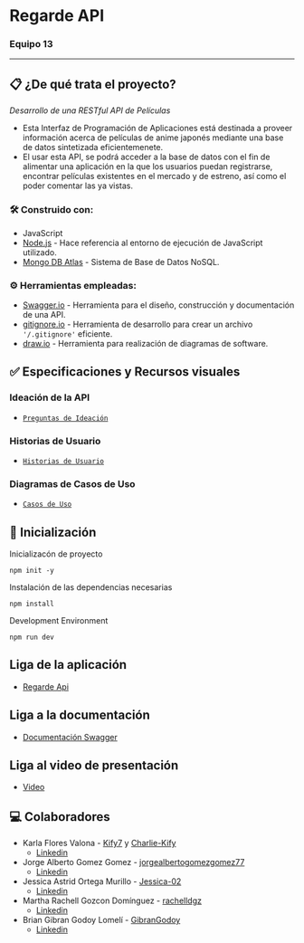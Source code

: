 # Regarde API
### Equipo 13

***

## 📋 ¿De qué trata el proyecto?

_Desarrollo de una RESTful API de Películas_

* Esta Interfaz de Programación de Aplicaciones está  destinada a proveer información acerca de películas de anime japonés mediante una base de datos sintetizada eficientemenete.
* El usar esta API, se podrá acceder a la base de datos con el fin de alimentar una aplicación en la que los usuarios puedan registrarse, encontrar películas existentes en el mercado y de estreno, así como el poder comentar las ya vistas.

### 🛠️ Construido con:

* JavaScript
* [Node.js](https://nodejs.dev/) - Hace referencia al entorno de ejecución de JavaScript utilizado.
* [Mongo DB Atlas](https://www.mongodb.com/) - Sistema de Base de Datos NoSQL.

### ⚙️ Herramientas empleadas:

* [Swagger.io](https://swagger.io/) - Herramienta para el diseño, construcción y documentación de una API.
* [gitignore.io](https://www.toptal.com/developers/gitignore) - Herramienta de desarrollo para crear un archivo `'/.gitignore'` eficiente.
* [draw.io](https://app.diagrams.net/) - Herramienta para realización de diagramas de software.

## ✅ Especificaciones y Recursos visuales

### Ideación de la API
- [`Preguntas de Ideación`](postwork/Ideacion/)

### Historias de Usuario
- [`Historias de Usuario`](postwork/Historias/)

### Diagramas de Casos de Uso
- [`Casos de Uso`](postwork/Casos/)


## 🚀 Inicialización

Inicializacón de proyecto

```
npm init -y
```

Instalación de las dependencias necesarias

```
npm install
```

Development Environment

```
npm run dev
```

## Liga de la aplicación
* [Regarde Api](https://regardapi.herokuapp.com/v1/) 

## Liga a la documentación
* [Documentación Swagger](https://regardapi.herokuapp.com/docs)

## Liga al video de presentación
* [Video](https://youtu.be/dfr8J2g8Z8o)

## 💻 Colaboradores

* Karla Flores Valona - [Kify7](https://github.com/Kify7) y [Charlie-Kify](https://github.com/Charlie-Kify)
    * [Linkedin](https://www.linkedin.com/in/karla-valona)
* Jorge Alberto Gomez Gomez - [jorgealbertogomezgomez77](https://github.com/jorgealbertogomezgomez77)
    * [Linkedin](https://www.linkedin.com/in/jorgealbertogomez/)
* Jessica Astrid Ortega Murillo - [Jessica-02](https://github.com/Jessica-02)
    * [Linkedin](https://www.linkedin.com/in/jessica-ortega02)
* Martha Rachell Gozcon Domínguez - [rachelldgz](https://github.com/rachelldgz)
    * [Linkedin](https://www.linkedin.com/)
* Brian Gibran Godoy Lomelí - [GibranGodoy](https://github.com/GibranGodoy)
    * [Linkedin](https://www.linkedin.com/in/gibran-godoy/)
